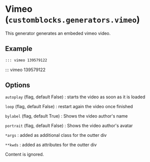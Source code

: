 # Vimeo (`customblocks.generators.vimeo`)

This generator generates an embeded vimeo video.

## Example

```markdown
::: vimeo 139579122 
```

::: vimeo 139579122

## Options

`autoplay` (flag, default False)
: starts the video as soon as it is loaded

`loop` (flag, default False)
: restart again the video once finished

`bylabel` (flag, default True)
: Shows the video author's name

`portrait` (flag, default False)
: Shows the video author's avatar

`*args`
: added as additional class for the outter div

`**kwds`
: added as attributes for the outter div

Content is ignored.


